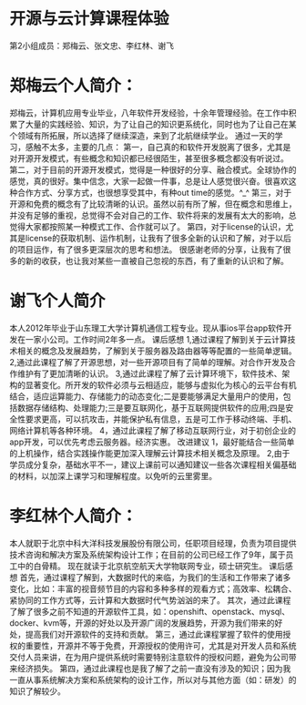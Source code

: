开源与云计算课程体验
================
第2小组成员：郑梅云、张文忠、李红林、谢飞

郑梅云个人简介：
==================
郑梅云，计算机应用专业毕业，八年软件开发经验，十余年管理经验。在工作中积累了大量的实践经验、知识，为了让自己的知识更系统化，同时也为了让自己在某个领域有所拓展，所以选择了继续深造，来到了北航继续学业。
通过一天的学习，感触不太多，主要的几点：
第一，自己真的和软件开发脱离了很多，尤其是对开源开发模式，有些概念和知识都已经很陌生，甚至很多概念都没有听说过。
第二，对于目前的开源开发模式，觉得是一种很好的分享、融合模式。全球协作的感觉，真的很好。集中信念，大家一起做一件事，总是让人感觉很兴奋。很喜欢这种合作方式、分享方式，也很想享受其中，有种out time的感觉。^_^
第三，对于开源和免费的概念有了比较清晰的认识。虽然以前有所了解，但在概念和思维上，并没有足够的重视，总觉得不会对自己的工作、软件将来的发展有太大的影响，总觉得大家都按照某一种模式工作、合作就可以了。
第四，对于license的认识，尤其是license的获取机制、运作机制，让我有了很多全新的认识和了解，对于以后的项目运作，有了很多更深层次的思考和想法。
很感谢老师的分享，让我有了很多的新的收获，也让我对某些一直被自己忽视的东西，有了重新的认识和了解。

谢飞个人简介
================
   本人2012年毕业于山东理工大学计算机通信工程专业。现从事ios平台app软件开发在一家小公司。工作时间2年多一点。
课后感想
   1,通过课程了解到关于云计算技术相关的概念及发展趋势，了解到关于服务器及路由器等等配置的一些简单逻辑。
   2,通过此课程了解了开源思想，对一些开源项目有了简单的理解。对合作开发及合作维护有了更加清晰的认识。
   3,通过此课程了解了云计算环境下，软件技术、架构的显著变化。所开发的软件必须与云相适应，能够与虚拟化为核心的云平台有机结合，适应运算能力、存储能力的动态变化;二是要能够满足大量用户的使用，包括数据存储结构、处理能力;三是要互联网化，基于互联网提供软件的应用;四是安全性要求更高，可以抗攻击，并能保护私有信息，五是可工作于移动终端、手机、网络计算机等各种环境。
   4，通过此课程了解了移动互联网行业，对于初创企业的app开发，可以优先考虑云服务器。经济实惠。
改进建议
   1，最好能结合一些简单的上机操作，结合实践操作能更加深入理解云计算技术相关概念及原理。
   2,由于学员成分复杂，基础水平不一，建议上课前可以通知建议一些各次课程相关偏基础的材料，以加深上课学习和理解程度。以免听的云里雾里。

李红林个人简介：
================
本人就职于北京中科大洋科技发展股份有限公司，任职项目经理，负责为项目提供技术咨询和解决方案及系统架构设计工作；在目前的公司已经工作了9年，属于员工中的白骨精。
现在就读于北京航空航天大学物联网专业，硕士研究生。
课后感想
首先，通过课程了解到，大数据时代的来临，为我们的生活和工作带来了诸多变化，比如：丰富的视音频节目的内容和多种多样的观看方式；高效率、松耦合、紧协同的工作方式等，云计算和大数据时代气势汹汹的来了。
其次，通过此课程了解了很多之前不知道的开源软件工具，如：openshift、openstack、mysql、docker、kvm等，开源的好处以及开源广阔的发展趋势，开源为我们带来的好处，提高我们对开源软件的支持和贡献。
第三，通过此课程掌握了软件的使用授权的重要性，开源并不等于免费，开源授权的使用许可，尤其是对开发人员和系统交付人员来讲，在为用户提供系统时需要特别注意软件的授权问题，避免为公司带来经济损失。
第四，通过此课程也是我了解了之前一直没有涉及的知识；因为我一直从事系统解决方案和系统架构的设计工作，所以对与其他方面（如：研发）的知识了解较少。
